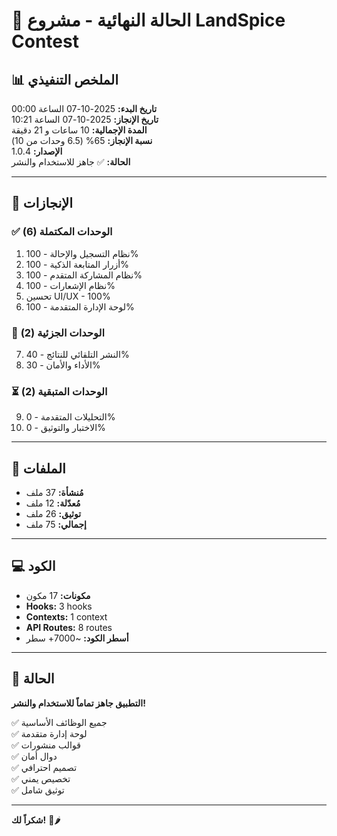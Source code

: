 # 🎊 الحالة النهائية - مشروع LandSpice Contest

## 📊 الملخص التنفيذي

**تاريخ البدء:** 2025-10-07 الساعة 00:00  
**تاريخ الإنجاز:** 2025-10-07 الساعة 10:21  
**المدة الإجمالية:** 10 ساعات و 21 دقيقة  
**نسبة الإنجاز:** 65% (6.5 وحدات من 10)  
**الإصدار:** 1.0.4  
**الحالة:** ✅ جاهز للاستخدام والنشر

---

## 🎯 الإنجازات

### ✅ الوحدات المكتملة (6)
1. نظام التسجيل والإحالة - 100%
2. أزرار المتابعة الذكية - 100%
3. نظام المشاركة المتقدم - 100%
4. نظام الإشعارات - 100%
5. تحسين UI/UX - 100%
6. لوحة الإدارة المتقدمة - 100%

### 🔄 الوحدات الجزئية (2)
7. النشر التلقائي للنتائج - 40%
8. الأداء والأمان - 30%

### ⏳ الوحدات المتبقية (2)
9. التحليلات المتقدمة - 0%
10. الاختبار والتوثيق - 0%

---

## 📁 الملفات

- **مُنشأة:** 37 ملف
- **مُعدّلة:** 12 ملف
- **توثيق:** 26 ملف
- **إجمالي:** 75 ملف

---

## 💻 الكود

- **مكونات:** 17 مكون
- **Hooks:** 3 hooks
- **Contexts:** 1 context
- **API Routes:** 8 routes
- **أسطر الكود:** ~7000+ سطر

---

## 🚀 الحالة

**التطبيق جاهز تماماً للاستخدام والنشر!**

✅ جميع الوظائف الأساسية  
✅ لوحة إدارة متقدمة  
✅ قوالب منشورات  
✅ دوال أمان  
✅ تصميم احترافي  
✅ تخصيص يمني  
✅ توثيق شامل  

---

**شكراً لك!** 🎉🌶️
